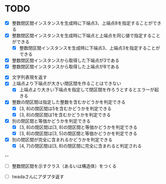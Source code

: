 TODO
=========


<!-- - [x] 整数閉区間インスタンスを生成する -->
- [x] 整数閉区間インスタンスを生成時に下端点3、上端点8を指定することができる
- [x] 整数閉区間インスタンスを生成時に下端点と上端点を同じ値で指定することができる
  - [x] 整数閉区間インスタンスを生成時に下端点3、上端点3を指定することができる
- [x] 整数閉区間インスタンスから取得した下端点が3である
- [x] 整数閉区間インスタンスから取得した上端点が8である
<!-- - [ ] 整数閉区間オブジェクトは下端点と上端点を持つ -->
  <!-- - [ ] 下端点を取得できる -->
  <!-- - [ ] 上端点を取得できる -->
- [x] 文字列表現を返す
- [x] 上端点より下端点が大きい閉区間を作ることはできない
  - [x] 上端点より大きい下端点を指定して閉区間を作ろうとするとエラーが起きる
- [x] 整数の閉区間は指定した整数を含むかどうかを判定できる
  - [x] [3, 8]の閉区間は5を含むかどうかを判定できる
  - [x] [3, 8]の閉区間は1を含むかどうかを判定できる
- [x] 別の閉区間と等価かどうかを判定できる
  - [x] [3, 8]の閉区間は[3, 8]の閉区間と等価かどうかを判定できる
  - [x] [3, 8]の閉区間は[3, 5]の閉区間と等価かどうかを判定できる
- [x] 別の閉区間が完全に含まれるかどうかを判定できる
  - [x] [4, 7]の閉区間は[3, 8]の閉区間に完全に含まれると判定される
  <!-- - [ ] [1, 4]の閉区間は[3, 8]の閉区間に完全に含まれると判定されない
  - [ ] [-1, 2]の閉区間は[3, 8]の閉区間に完全に含まれると判定されない
  - [ ] [7, 10]の閉区間は[3, 8]の閉区間に完全に含まれると判定されない
  - [ ] [9, 12]の閉区間は[3, 8]の閉区間に完全に含まれると判定されない -->

--
- [ ] 整数閉区間を示すクラス（あるいは構造体）をつくる


- [ ] twadaさんにアダプタ返す
